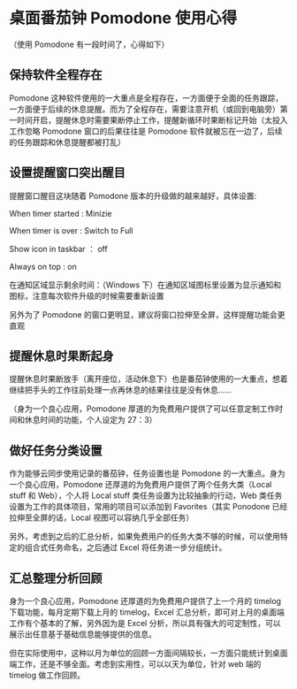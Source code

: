 # 桌面番茄钟 Pomodone 使用心得

（使用 Pomodone 有一段时间了，心得如下）

## 保持软件全程存在

Pomodone 这种软件使用的一大重点是全程存在，一方面便于全面的任务跟踪，一方面便于后续的休息提醒。而为了全程存在，需要注意开机（或回到电脑旁）第一时间开启，提醒休息时需要果断停止工作，提醒新循环时果断标记开始（太投入工作忽略 Pomodone 窗口的后果往往是 Pomodone 软件就被忘在一边了，后续的任务跟踪和休息提醒都被打乱）

## 设置提醒窗口突出醒目

提醒窗口醒目这块随着 Pomodone 版本的升级做的越来越好，具体设置:

When timer started : Minizie

When timer is over : Switch to Full

Show icon in taskbar ： off

Always on top : on

在通知区域显示剩余时间：（Windows 下）在通知区域图标里设置为显示通知和图标，注意每次软件升级的时候需要重新设置

另外为了 Pomodone 的窗口更明显，建议将窗口拉伸至全屏，这样提醒功能会更直观

## 提醒休息时果断起身

提醒休息时果断放手（离开座位，活动休息下）也是番茄钟使用的一大重点，想着继续把手头的工作往前处理一点再休息的结果往往是没有休息……

（身为一个良心应用，Pomodone 厚道的为免费用户提供了可以任意定制工作时间和休息时间的功能，个人设定为 27：3）

## 做好任务分类设置

作为能够云同步使用记录的番茄钟，任务设置也是 Pomodone 的一大重点。身为一个良心应用，Pomodone 还厚道的为免费用户提供了两个任务大类（Local stuff 和 Web），个人将 Local stuff 类任务设置为比较抽象的行动，Web 类任务设置为工作的具体项目，常用的项目可以添加到 Favorites（其实 Ponodone 已经拉伸至全屏的话，Local 视图可以容纳几乎全部任务）

另外，考虑到之后的汇总分析，如果免费用户的任务大类不够的时候，可以使用特定的组合式任务命名，之后通过 Excel 将任务进一步分组统计。

## 汇总整理分析回顾

身为一个良心应用，Pomodone 还厚道的为免费用户提供了上一个月的 timelog 下载功能，每月定期下载上月的 timelog，Excel 汇总分析，即可对上月的桌面端工作有个基本的了解，另外因为是 Excel 分析，所以具有强大的可定制性，可以展示出任意基于基础信息能够提供的信息。

但在实际使用中，这种以月为单位的回顾一方面间隔较长，一方面只能统计到桌面端工作，还是不够全面。考虑到实用性，可以以天为单位，针对 web 端的 timelog 做工作回顾。


